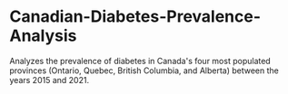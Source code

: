 # Canadian-Diabetes-Prevalence-Analysis
Analyzes the prevalence of diabetes in Canada's four most populated provinces (Ontario, Quebec, British Columbia, and Alberta) between the years 2015 and 2021.
